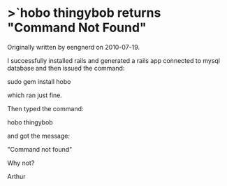 # >`hobo thingybob returns "Command Not Found"

Originally written by eengnerd on 2010-07-19.

I successfully installed rails and generated a rails app connected to mysql database and then issued the command:

sudo gem install hobo

which ran just fine.

Then typed the command:

hobo thingybob

and got the message:

"Command not found"

Why not?

Arthur